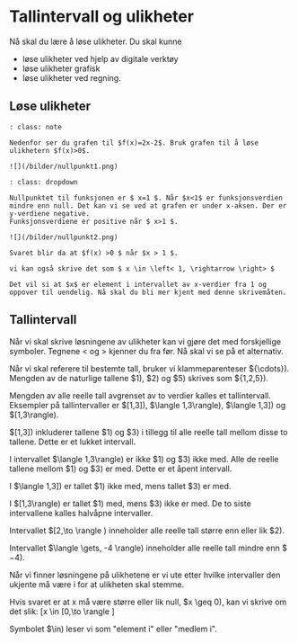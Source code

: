 # Tallintervall og ulikheter

Nå skal du lære å løse ulikheter. Du skal kunne

* løse ulikheter ved hjelp av digitale verktøy
* løse ulikheter grafisk
* løse ulikheter ved regning.

## Løse ulikheter

```{admonition} Oppgave 1
: class: note

Nedenfor ser du grafen til $f(x)=2x-2$. Bruk grafen til å løse ulikhetern $f(x)>0$. 

![](/bilder/nullpunkt1.png)

```

```{admonition} Løsning  
: class: dropdown

Nullpunktet til funksjonen er $ x=1 $. Når $x<1$ er funksjonsverdien mindre enn null. Det kan vi se ved at grafen er under x-aksen. Der er y-verdiene negative. 
Funksjonsverdiene er positive når $ x>1 $.

![](/bilder/nullpunkt2.png)

Svaret blir da at $f(x) >0 $ når $x > 1 $.

vi kan også skrive det som $ x \in \left< 1, \rightarrow \right> $

Det vil si at $x$ er element i intervallet av x-verdier fra 1 og oppover til uendelig. Nå skal du bli mer kjent med denne skrivemåten.

```

## Tallintervall

Når vi skal skrive løsningene av ulikheter kan vi gjøre det med forskjellige symboler. Tegnene < og > kjenner du fra før. Nå skal vi se på et alternativ.

Når vi skal referere til bestemte tall, bruker vi klammeparenteser $\{\cdots\}\). Mengden av de naturlige tallene $1\), $2\) og $5\) skrives som $\{1,2,5\}\).

Mengden av alle reelle tall avgrenset av to verdier kalles et tallintervall. Eksempler på tallintervaller er $[1,3]\), $\langle 1,3\rangle\), $\langle 1,3]\) og $[1,3\rangle\). 

$[1,3]\) inkluderer tallene $1\) og $3\) i tillegg til alle reelle tall mellom disse to tallene. Dette er et lukket intervall.

I intervallet $\langle 1,3\rangle\) er ikke  $1\) og $3\) ikke med. Alle de reelle tallene mellom $1\) og $3\) er med. Dette er et åpent intervall. 

I $\langle 1,3]\) er tallet $1\) ikke med, mens tallet $3\) er med.

I $[1,3\rangle\) er tallet $1\) med, mens $3\) ikke er med. De to siste intervallene kalles halvåpne intervaller.  

Intervallet $[2,\to \rangle \) inneholder alle reelle tall større enn eller lik $2\).

Intervallet $\langle \gets, -4 \rangle\) inneholder alle reelle tall mindre enn $−4\).

Når vi finner løsningene på ulikhetene er vi ute etter hvilke intervaller den ukjente må være i for at ulikheten skal stemme.

Hvis svaret er at x må være større eller lik null, $x \geq 0\), kan vi skrive om det slik: \[x \in [0,\to \rangle \]

Symbolet $\in\) leser vi som "element i" eller "medlem i".
